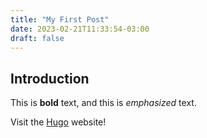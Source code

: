 ```yaml
---
title: "My First Post"
date: 2023-02-21T11:33:54-03:00
draft: false
---
```


## Introduction

This is **bold** text, and this is *emphasized* text.

Visit the [Hugo](https://gohugo.io) website!
